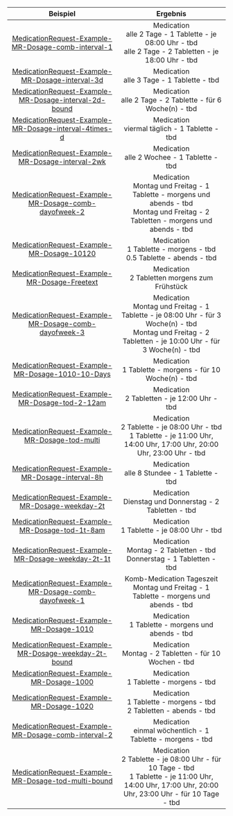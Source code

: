 | Beispiel | Ergebnis |
| :---: | :---:|
|[MedicationRequest-Example-MR-Dosage-comb-interval-1](./MedicationRequest-Example-MR-Dosage-comb-interval-1.html) | Medication<br>alle 2 Tage - 1 Tablette - je 08:00 Uhr - tbd<br>alle 2 Tage - 2 Tabletten - je 18:00 Uhr - tbd |
|[MedicationRequest-Example-MR-Dosage-interval-3d](./MedicationRequest-Example-MR-Dosage-interval-3d.html) | Medication<br>alle 3 Tage - 1 Tablette - tbd |
|[MedicationRequest-Example-MR-Dosage-interval-2d-bound](./MedicationRequest-Example-MR-Dosage-interval-2d-bound.html) | Medication<br>alle 2 Tage - 2 Tablette - für 6 Woche(n) - tbd |
|[MedicationRequest-Example-MR-Dosage-interval-4times-d](./MedicationRequest-Example-MR-Dosage-interval-4times-d.html) | Medication<br>viermal täglich - 1 Tablette - tbd |
|[MedicationRequest-Example-MR-Dosage-interval-2wk](./MedicationRequest-Example-MR-Dosage-interval-2wk.html) | Medication<br>alle 2 Wochee - 1 Tablette - tbd |
|[MedicationRequest-Example-MR-Dosage-comb-dayofweek-2](./MedicationRequest-Example-MR-Dosage-comb-dayofweek-2.html) | Medication<br>Montag und Freitag - 1 Tablette - morgens und abends - tbd<br>Montag und Freitag - 2 Tabletten - morgens und abends - tbd |
|[MedicationRequest-Example-MR-Dosage-10120](./MedicationRequest-Example-MR-Dosage-10120.html) | Medication<br>1 Tablette - morgens - tbd<br>0.5 Tablette - abends - tbd |
|[MedicationRequest-Example-MR-Dosage-Freetext](./MedicationRequest-Example-MR-Dosage-Freetext.html) | Medication<br>2 Tabletten morgens zum Frühstück |
|[MedicationRequest-Example-MR-Dosage-comb-dayofweek-3](./MedicationRequest-Example-MR-Dosage-comb-dayofweek-3.html) | Medication<br>Montag und Freitag - 1 Tablette - je 08:00 Uhr - für 3 Woche(n) - tbd<br>Montag und Freitag - 2 Tabletten - je 10:00 Uhr - für 3 Woche(n) - tbd |
|[MedicationRequest-Example-MR-Dosage-1010-10-Days](./MedicationRequest-Example-MR-Dosage-1010-10-Days.html) | Medication<br>1 Tablette - morgens - für 10 Woche(n) - tbd |
|[MedicationRequest-Example-MR-Dosage-tod-2-12am](./MedicationRequest-Example-MR-Dosage-tod-2-12am.html) | Medication<br>2 Tabletten - je 12:00 Uhr - tbd |
|[MedicationRequest-Example-MR-Dosage-tod-multi](./MedicationRequest-Example-MR-Dosage-tod-multi.html) | Medication<br>2 Tablette - je 08:00 Uhr - tbd<br>1 Tablette - je 11:00 Uhr, 14:00 Uhr, 17:00 Uhr, 20:00 Uhr, 23:00 Uhr - tbd |
|[MedicationRequest-Example-MR-Dosage-interval-8h](./MedicationRequest-Example-MR-Dosage-interval-8h.html) | Medication<br>alle 8 Stundee - 1 Tablette - tbd |
|[MedicationRequest-Example-MR-Dosage-weekday-2t](./MedicationRequest-Example-MR-Dosage-weekday-2t.html) | Medication<br>Dienstag und Donnerstag - 2 Tabletten - tbd |
|[MedicationRequest-Example-MR-Dosage-tod-1t-8am](./MedicationRequest-Example-MR-Dosage-tod-1t-8am.html) | Medication<br>1 Tablette - je 08:00 Uhr - tbd |
|[MedicationRequest-Example-MR-Dosage-weekday-2t-1t](./MedicationRequest-Example-MR-Dosage-weekday-2t-1t.html) | Medication<br>Montag - 2 Tabletten - tbd<br>Donnerstag - 1 Tabletten - tbd |
|[MedicationRequest-Example-MR-Dosage-comb-dayofweek-1](./MedicationRequest-Example-MR-Dosage-comb-dayofweek-1.html) | Komb-Medication Tageszeit<br>Montag und Freitag - 1 Tablette - morgens und abends - tbd |
|[MedicationRequest-Example-MR-Dosage-1010](./MedicationRequest-Example-MR-Dosage-1010.html) | Medication<br>1 Tablette - morgens und abends - tbd |
|[MedicationRequest-Example-MR-Dosage-weekday-2t-bound](./MedicationRequest-Example-MR-Dosage-weekday-2t-bound.html) | Medication<br>Montag - 2 Tabletten - für 10 Wochen - tbd |
|[MedicationRequest-Example-MR-Dosage-1000](./MedicationRequest-Example-MR-Dosage-1000.html) | Medication<br>1 Tablette - morgens - tbd |
|[MedicationRequest-Example-MR-Dosage-1020](./MedicationRequest-Example-MR-Dosage-1020.html) | Medication<br>1 Tablette - morgens - tbd<br>2 Tabletten - abends - tbd |
|[MedicationRequest-Example-MR-Dosage-comb-interval-2](./MedicationRequest-Example-MR-Dosage-comb-interval-2.html) | Medication<br>einmal wöchentlich - 1 Tablette - morgens - tbd |
|[MedicationRequest-Example-MR-Dosage-tod-multi-bound](./MedicationRequest-Example-MR-Dosage-tod-multi-bound.html) | Medication<br>2 Tablette - je 08:00 Uhr - für 10 Tage - tbd<br>1 Tablette - je 11:00 Uhr, 14:00 Uhr, 17:00 Uhr, 20:00 Uhr, 23:00 Uhr - für 10 Tage - tbd |